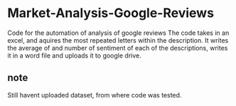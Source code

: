 # Market-Analysis-Google-Reviews
Code for the automation of analysis of google reviews
The code takes in an excel, and aquires the most repeated letters within the description.
It writes the average of and number of sentiment of each of the descriptions, writes it in a word file and uploads it to google drive.
## note
Still havent uploaded dataset, from where code was tested.
